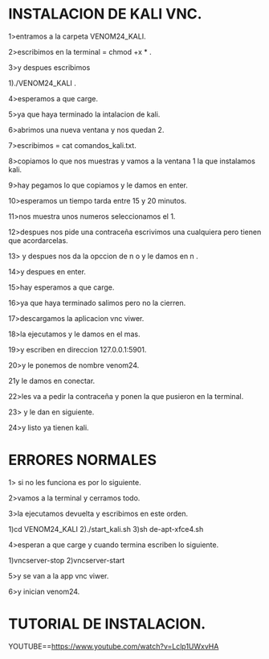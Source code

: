 # INSTALACION DE KALI VNC.

1>entramos a la carpeta VENOM24_KALI.

2>escribimos en la terminal = chmod +x * .

3>y despues escribimos 

1)./VENOM24_KALI .

4>esperamos a que carge.

5>ya que haya terminado la intalacion de kali.

6>abrimos una nueva ventana y nos quedan 2.

7>escribimos = cat comandos_kali.txt.

8>copiamos lo que nos muestras y vamos a la ventana 1 la que instalamos kali.

9>hay pegamos lo que copiamos y le damos en enter.

10>esperamos un tiempo tarda entre 15 y 20 minutos.

11>nos muestra unos numeros seleccionamos el 1.

12>despues nos pide una contraceña escrivimos una cualquiera pero tienen que acordarcelas.

13> y despues nos da la opccion de n o y le damos en n .

14>y despues en enter.

15>hay esperamos a que carge.

16>ya que haya terminado salimos pero no la cierren.

17>descargamos la aplicacion vnc viwer.

18>la ejecutamos y le damos en el mas.

19>y escriben en direccion 127.0.0.1:5901.

20>y le ponemos de nombre venom24.

21y le damos en conectar.

22>les va a pedir la contraceña y ponen la que pusieron en la terminal.

23> y le dan en siguiente.

24>y listo ya tienen kali.

# ERRORES NORMALES

1> si no les funciona es por lo siguiente.

2>vamos a la terminal y cerramos todo.

3>la ejecutamos devuelta y escribimos en este orden.

1)cd VENOM24_KALI
2)./start_kali.sh
3)sh de-apt-xfce4.sh

4>esperan a que carge y cuando termina escriben lo siguiente.

1)vncserver-stop
2)vncserver-start

5>y se van a la app vnc viwer.

6>y inician venom24.

# TUTORIAL DE INSTALACION.

YOUTUBE==https://www.youtube.com/watch?v=Lclp1UWxvHA
